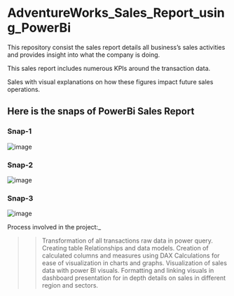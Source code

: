 # AdventureWorks_Sales_Report_using_PowerBi

This repository consist the sales report details all business’s sales activities and provides insight into what the company is doing. 

This sales report includes numerous KPIs around the transaction data.

Sales with visual explanations on how these figures impact future sales operations.


## Here is the snaps of PowerBi Sales Report
### Snap-1
![image](https://user-images.githubusercontent.com/107276933/179075679-9a11bfaa-888a-4058-b00d-740606b85da9.png)


### Snap-2

![image](https://user-images.githubusercontent.com/107276933/179076093-08033164-ad4a-4194-9ecb-81f314dfc231.PNG)
 

### Snap-3
![image](https://user-images.githubusercontent.com/107276933/179075534-a282d4fc-913a-4fce-b555-e8202a963ebb.png)

Process involved in the project:_
>> Transformation of all transactions  raw data in power query.
>> Creating table Relationships and data models.
>> Creation of calculated columns and measures using DAX Calculations for ease of visualization in charts and graphs.
>> Visualization of sales data with power BI visuals.
>> Formatting and linking visuals in dashboard presentation for in depth details on sales in different region and sectors. 
